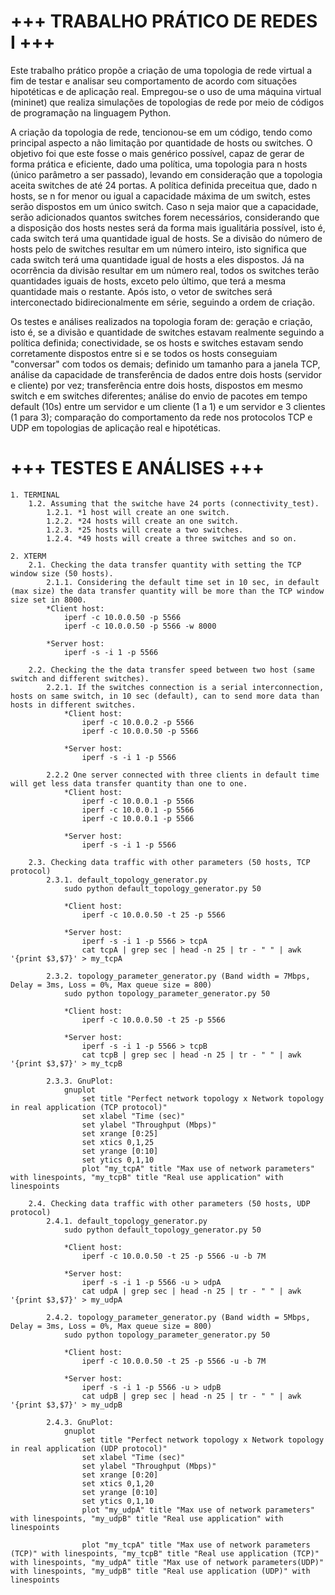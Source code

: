 # +++ TRABALHO PRÁTICO DE REDES I +++

Este trabalho prático propõe a criação de uma topologia de rede virtual a fim de testar e analisar seu comportamento de acordo com situações hipotéticas e de aplicação real. Empregou-se o uso de uma máquina virtual (mininet) que realiza simulações de topologias de rede por meio de códigos de programação na linguagem Python. 

A criação da topologia de rede, tencionou-se em um código, tendo como principal aspecto a não limitação por quantidade de hosts ou switches. O objetivo foi que este fosse o mais genérico possível, capaz de gerar de forma prática e eficiente, dado uma política, uma topologia para n hosts (único parâmetro a ser passado), levando em consideração que a topologia aceita switches de até 24 portas. A política definida preceitua que, dado n hosts, se n for menor ou igual a capacidade máxima de um switch, estes serão dispostos em um único switch. Caso n seja maior que a capacidade, serão adicionados quantos switches  forem necessários, considerando que a disposição dos hosts nestes será da forma mais igualitária possível, isto é, cada switch terá uma quantidade igual de hosts. Se a divisão do número de hosts pelo de switches resultar em um número inteiro, isto significa que cada switch terá uma quantidade igual de hosts a eles dispostos. Já na ocorrência da divisão resultar em um número real, todos os switches terão quantidades iguais de hosts, exceto pelo último, que terá a mesma quantidade mais o restante. Após isto, o vetor de switches será interconectado bidirecionalmente em série, seguindo a ordem de criação. 

Os testes e análises realizados na topologia foram de: geração e criação, isto é, se a divisão e quantidade de switches estavam realmente seguindo a política definida; conectividade, se os hosts e switches estavam sendo corretamente dispostos entre si e se todos os hosts conseguiam "conversar" com todos os demais; definido um tamanho para a janela TCP, análise da capacidade de transferência de dados entre dois hosts (servidor e cliente) por vez; transferência entre dois hosts, dispostos em mesmo switch e em switches diferentes; análise do envio de pacotes em tempo default (10s) entre um servidor e um cliente (1 a 1) e um servidor e 3 clientes (1 para 3); comparação do comportamento da rede nos protocolos TCP e UDP em topologias de aplicação real e hipotéticas.

# +++ TESTES E ANÁLISES +++

	1. TERMINAL
		1.2. Assuming that the switche have 24 ports (connectivity_test).
			1.2.1. *1 host will create an one switch.
			1.2.2. *24 hosts will create an one switch.
			1.2.3. *25 hosts will create a two switches.
			1.2.4. *49 hosts will create a three switches and so on.

	2. XTERM
		2.1. Checking the data transfer quantity with setting the TCP window size (50 hosts).
			2.1.1. Considering the default time set in 10 sec, in default (max size) the data transfer quantity will be more than the TCP window size set in 8000.
			*Client host:
				iperf -c 10.0.0.50 -p 5566
				iperf -c 10.0.0.50 -p 5566 -w 8000

			*Server host:
				iperf -s -i 1 -p 5566

		2.2. Checking the the data transfer speed between two host (same switch and different switches).
			2.2.1. If the switches connection is a serial interconnection, hosts on same switch, in 10 sec (default), can to send more data than hosts in different switches.
				*Client host:
					iperf -c 10.0.0.2 -p 5566
					iperf -c 10.0.0.50 -p 5566

				*Server host:
					iperf -s -i 1 -p 5566

			2.2.2 One server connected with three clients in default time will get less data transfer quantity than one to one.
				*Client host:
					iperf -c 10.0.0.1 -p 5566
					iperf -c 10.0.0.1 -p 5566
					iperf -c 10.0.0.1 -p 5566

				*Server host:
					iperf -s -i 1 -p 5566

		2.3. Checking data traffic with other parameters (50 hosts, TCP protocol)
			2.3.1. default_topology_generator.py
				sudo python default_topology_generator.py 50

				*Client host:
					iperf -c 10.0.0.50 -t 25 -p 5566

				*Server host:
					iperf -s -i 1 -p 5566 > tcpA
					cat tcpA | grep sec | head -n 25 | tr - " " | awk '{print $3,$7}' > my_tcpA

			2.3.2. topology_parameter_generator.py (Band width = 7Mbps, Delay = 3ms, Loss = 0%, Max queue size = 800)
				sudo python topology_parameter_generator.py 50

				*Client host:
					iperf -c 10.0.0.50 -t 25 -p 5566

				*Server host:
					iperf -s -i 1 -p 5566 > tcpB
					cat tcpB | grep sec | head -n 25 | tr - " " | awk '{print $3,$7}' > my_tcpB

			2.3.3. GnuPlot:
				gnuplot
					set title "Perfect network topology x Network topology in real application (TCP protocol)"
					set xlabel "Time (sec)"
					set ylabel "Throughput (Mbps)"
					set xrange [0:25]
					set xtics 0,1,25
					set yrange [0:10]
					set ytics 0,1,10
					plot "my_tcpA" title "Max use of network parameters" with linespoints, "my_tcpB" title "Real use application" with linespoints

		2.4. Checking data traffic with other parameters (50 hosts, UDP protocol)
			2.4.1. default_topology_generator.py
				sudo python default_topology_generator.py 50

				*Client host:
					iperf -c 10.0.0.50 -t 25 -p 5566 -u -b 7M

				*Server host:
					iperf -s -i 1 -p 5566 -u > udpA
					cat udpA | grep sec | head -n 25 | tr - " " | awk '{print $3,$7}' > my_udpA

			2.4.2. topology_parameter_generator.py (Band width = 5Mbps, Delay = 3ms, Loss = 0%, Max queue size = 800)
				sudo python topology_parameter_generator.py 50

				*Client host:
					iperf -c 10.0.0.50 -t 25 -p 5566 -u -b 7M

				*Server host:
					iperf -s -i 1 -p 5566 -u > udpB
					cat udpB | grep sec | head -n 25 | tr - " " | awk '{print $3,$7}' > my_udpB

			2.4.3. GnuPlot:
				gnuplot
					set title "Perfect network topology x Network topology in real application (UDP protocol)"
					set xlabel "Time (sec)"
					set ylabel "Throughput (Mbps)"
					set xrange [0:20]
					set xtics 0,1,20
					set yrange [0:10]
					set ytics 0,1,10
					plot "my_udpA" title "Max use of network parameters" with linespoints, "my_udpB" title "Real use application" with linespoints

					plot "my_tcpA" title "Max use of network parameters (TCP)" with linespoints, "my_tcpB" title "Real use application (TCP)" with linespoints, "my_udpA" title "Max use of network parameters(UDP)" with linespoints, "my_udpB" title "Real use application (UDP)" with linespoints
